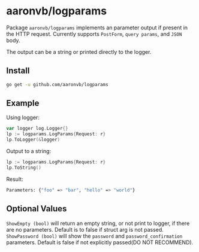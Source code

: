 # aaronvb/logparams
Package `aaronvb/logparams` implements an parameter output if present in the HTTP request. Currently supports `PostForm`, `query params`, and `JSON` body.

The output can be a string or printed directly to the logger.

## Install
```sh
go get -u github.com/aaronvb/logparams
```

## Example
Using logger:
```go
var logger log.Logger{}
lp := logparams.LogParams{Request: r}
lp.ToLogger(&logger)
```

Output to a string:
```go
lp := logparams.LogParams{Request: r}
lp.ToString()
```

Result:
```sh
Parameters: {"foo" => "bar", "hello" => "world"}
```

## Optional Values
`ShowEmpty (bool)` will return an empty string, or not print to logger, if there are no parameters. Default is to false if struct arg is not passed.
`ShowPassword (bool)` will show the `password` and `password_confirmation` parameters. Default is false if not explicitly passed(DO NOT RECOMMEND).
